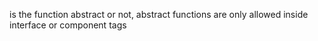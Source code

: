 is the function abstract or not, abstract functions are only allowed inside interface or component tags
